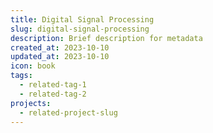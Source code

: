 ```yaml
---
title: Digital Signal Processing
slug: digital-signal-processing
description: Brief description for metadata
created_at: 2023-10-10
updated_at: 2023-10-10
icon: book
tags:
  - related-tag-1
  - related-tag-2
projects:
  - related-project-slug
---
```

